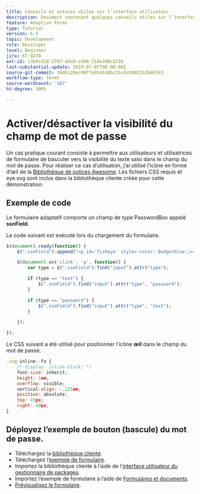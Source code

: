 ```yaml
---
title: Conseils et astuces utiles sur l’interface utilisateur
description: Document contenant quelques conseils utiles sur l’interface utilisateur
feature: Adaptive Forms
type: Tutorial
version: 6.5
topic: Development
role: Developer
level: Beginner
jira: KT-9270
exl-id: 13b9cd28-2797-4da9-a300-218e208cd21b
last-substantial-update: 2019-07-07T00:00:00Z
source-git-commit: 30d6120ec99f7a95414dbc31c0cb002152bd6763
workflow-type: tm+mt
source-wordcount: '167'
ht-degree: 100%

---
```


# Activer/désactiver la visibilité du champ de mot de passe

Un cas pratique courant consiste à permettre aux utilisateurs et utilisatrices de formulaire de basculer vers la visibilité du texte saisi dans le champ du mot de passe.
Pour réaliser ce cas d’utilisation, j’ai utilisé l’icône en forme d’œil de la [Bibliothèque de polices Awesome](https://fontawesome.com/). Les fichiers CSS requis et eye.svg sont inclus dans la bibliothèque cliente créée pour cette démonstration.



## Exemple de code

Le formulaire adaptatif comporte un champ de type PasswordBox appelé **ssnField**.

Le code suivant est exécuté lors du chargement du formulaire.

```javascript
$(document).ready(function() {
    $(".ssnField").append("<p id='fisheye' style='color: Dodgerblue';><i class='fa fa-eye'></i></p>");

    $(document).on('click', 'p', function() {
        var type = $(".ssnField").find("input").attr("type");

        if (type == "text") {
            $(".ssnField").find("input").attr("type", "password");
        }

        if (type == "password") {
            $(".ssnField").find("input").attr("type", "text");
        }

    });

});
```

Le CSS suivant a été utilisé pour positionner l’icône **œil** dans le champ du mot de passe.

```javascript
.svg-inline--fa {
    /* display: inline-block; */
    font-size: inherit;
    height: 1em;
    overflow: visible;
    vertical-align: -.125em;
    position: absolute;
    top: 45px;
    right: 40px;
}
```

## Déployez l’exemple de bouton (bascule) du mot de passe.

* Téléchargez la [bibliothèque cliente](assets/simple-ui-tips.zip).
* Téléchargez l’[exemple de formulaire](assets/simple-ui-tricks-form.zip).
* Importez la bibliothèque cliente à l’aide de l’[interface utilisateur du gestionnaire de packages](http://localhost:4502/crx/packmgr/index.jsp).
* Importez l’exemple de formulaire à l’aide de [Formulaires et documents](http://localhost:4502/aem/forms.html/content/dam/formsanddocuments).
* [Prévisualisez le formulaire](http://localhost:4502/content/dam/formsanddocuments/simpleuitips/jcr:content?wcmmode=disabled).
